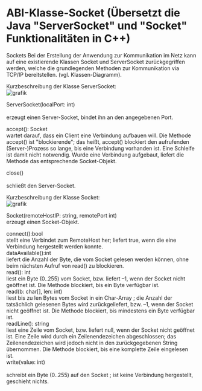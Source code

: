 # ABI-Klasse-Socket (Übersetzt die Java "ServerSocket" und "Socket" Funktionalitäten in C++)
Sockets
Bei der Erstellung der Anwendung zur Kommunikation im Netz kann auf eine existierende Klassen Socket und ServerSocket zurückgegriffen werden, welche die grundlegenden Methoden zur Kommunikation via TCP/IP bereitstellen. (vgl. Klassen-Diagramm).

Kurzbeschreibung der Klasse ServerSocket:<br>
![grafik](https://user-images.githubusercontent.com/78038701/230719931-bbb7cc18-c8b5-4c01-b643-58e04e577679.png)

ServerSocket(localPort: int)<br>	
erzeugt einen Server-Socket, bindet ihn an den angegebenen Port.<br>

accept(): Socket<br>
wartet darauf, dass ein Client eine Verbindung aufbauen will. Die Methode accept() ist "blockierende"; das heißt, accept() blockiert den aufrufenden (Server-)Prozess so lange, bis eine Verbindung vorhanden ist. Eine Schleife ist damit nicht notwendig.
Wurde eine Verbindung aufgebaut, liefert die Methode das entsprechende Socket-Objekt.<br>

close()	<br>	
schließt den Server-Socket.<br>

Kurzbeschreibung der Klasse Socket:<br>
![grafik](https://user-images.githubusercontent.com/78038701/230719992-210346ea-535d-47f3-812c-378ea502acc2.png)

Socket(remoteHostIP: string, remotePort int) 	<br>
erzeugt einen Socket-Objekt.<br>

connect():bool	<br>
stellt eine Verbindet zum RemoteHost  her; liefert true, wenn die eine Verbindung hergestellt werden konnte.<br>
dataAvailable():int	<br>
liefert die Anzahl der Byte, die vom Socket gelesen werden können, ohne beim nächsten Aufruf von read() zu blockieren.<br>
read(): int	<br>
liest ein Byte  (0..255) vom Socket, bzw. liefert –1, wenn der Socket nicht geöffnet ist. Die Methode blockiert, bis ein Byte verfügbar ist.<br>
read(b: char[], len: int)	<br>
liest bis zu len Bytes vom Socket in ein Char-Array ; die Anzahl der tatsächlich gelesenen Bytes wird zurückgeliefert, bzw. –1, wenn der Socket nicht geöffnet ist. Die Methode blockiert, bis mindestens ein Byte verfügbar ist.<br>
readLine(): string	<br>
liest eine Zeile vom Socket, bzw. liefert null, wenn der Socket nicht geöffnet ist. Eine Zeile wird durch ein Zeilenendezeichen abgeschlossen; das Zeilenendezeichen wird jedoch nicht in den zurückgegebenen String übernommen. Die Methode blockiert, bis eine komplette Zeile eingelesen ist.<br>
write(value: int)<br> 	
schreibt ein Byte (0..255) auf den Socket ; ist keine Verbindung hergestellt, geschieht nichts.<br>

